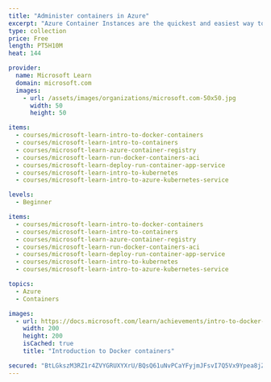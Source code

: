 ```yaml
---
title: "Administer containers in Azure"
excerpt: "Azure Container Instances are the quickest and easiest way to run containers in Azure. This learning path will teach you how to create and manage your containers, and how ACI can be used to provide elastic scale for Kubernetes."
type: collection
price: Free
length: PT5H10M
heat: 144

provider:
  name: Microsoft Learn
  domain: microsoft.com
  images:
    - url: /assets/images/organizations/microsoft.com-50x50.jpg
      width: 50
      height: 50

items:
  - courses/microsoft-learn-intro-to-docker-containers
  - courses/microsoft-learn-intro-to-containers
  - courses/microsoft-learn-azure-container-registry
  - courses/microsoft-learn-run-docker-containers-aci
  - courses/microsoft-learn-deploy-run-container-app-service
  - courses/microsoft-learn-intro-to-kubernetes
  - courses/microsoft-learn-intro-to-azure-kubernetes-service

levels:
  - Beginner

items:
  - courses/microsoft-learn-intro-to-docker-containers
  - courses/microsoft-learn-intro-to-containers
  - courses/microsoft-learn-azure-container-registry
  - courses/microsoft-learn-run-docker-containers-aci
  - courses/microsoft-learn-deploy-run-container-app-service
  - courses/microsoft-learn-intro-to-kubernetes
  - courses/microsoft-learn-intro-to-azure-kubernetes-service

topics:
  - Azure
  - Containers

images:
  - url: https://docs.microsoft.com/learn/achievements/intro-to-docker-containers-social.png
    width: 200
    height: 200
    isCached: true
    title: "Introduction to Docker containers"

secured: "BtLGkszM3RZ1r4ZVYGRUXYXrU/BQsQ61uNvPCaYFyjmJFsvI7Q5Vx9Ypea8jZ1L1zdjS1EkGiDE1J8UHMccWlNtmfw6fAoQtkDeucQ13C4Qcq4nQ/YgmOXASN1STngj5lyky2u9Rjxxov/bbVcTN3IeFv3dl7KXueaQ7fEE34AeIEu9IljEHha4sxE2azpgARITu9xqMzYjwaVrZcJh0PXUbO3g9q7+6en9GEfA/2pk0lJxspRw1Mi4aQg+PUc4icWsoc6zCvZ5Mg9G7qW2CNRWHg7lCOrmAtWmFOp8c4SjWhxWtFqXF6vfp09kewzbQFxxgUHWCFUnsBEX+SllxxQ==;LD0WKUU/pmJpbAIw5IRXwQ=="
---
```


